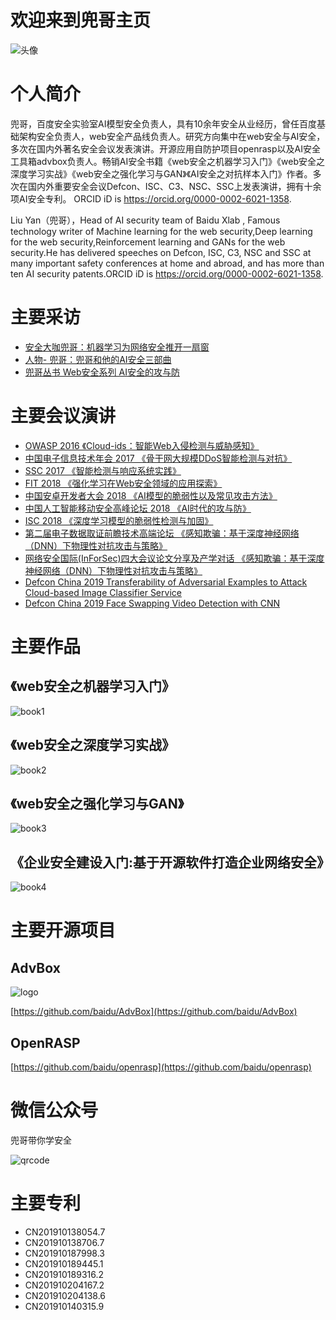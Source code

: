 # 欢迎来到兜哥主页

 ![头像](img/2.jpeg)

# 个人简介

兜哥，百度安全实验室AI模型安全负责人，具有10余年安全从业经历，曾任百度基础架构安全负责人，web安全产品线负责人。研究方向集中在web安全与AI安全，多次在国内外著名安全会议发表演讲。开源应用自防护项目openrasp以及AI安全工具箱advbox负责人。畅销AI安全书籍《web安全之机器学习入门》《web安全之深度学习实战》《web安全之强化学习与GAN》《AI安全之对抗样本入门》作者。多次在国内外重要安全会议Defcon、ISC、C3、NSC、SSC上发表演讲，拥有十余项AI安全专利。
ORCID iD is https://orcid.org/0000-0002-6021-1358.

Liu Yan（兜哥），Head of AI security team of Baidu Xlab , Famous technology writer of Machine learning for the web security,Deep learning for the web security,Reinforcement learning and GANs for the web security.He has delivered speeches on Defcon, ISC, C3, NSC and SSC at many important safety conferences at home and abroad, and has more than ten AI security patents.ORCID iD is https://orcid.org/0000-0002-6021-1358.

# 主要采访

 - [安全大咖兜哥：机器学习为网络安全推开一扇窗](http://dy.163.com/v2/article/detail/DK1QRM9U0511DM95.html)
 - [人物- 兜哥：兜哥和他的AI安全三部曲](http://dy.163.com/v2/article/detail/DK1QRM9U0511DM95.html)
 - [兜哥丛书 Web安全系列 AI安全的攻与防](https://www.anquanke.com/subject/id/102542)
 

# 主要会议演讲


- [OWASP 2016 《Cloud-ids：智能Web入侵检测与威胁感知》](http://www.owasp.org.cn/OWASP_Conference/owasp-2016/jb/)
- [中国电子信息技术年会 2017 《骨干网大规模DDoS智能检测与对抗》](http://news.ifeng.com/a/20170802/51550518_0.shtml)
- [SSC 2017 《智能检测与响应系统实践》](https://doc.huodongjia.com/detail-6885.html)
- [FIT 2018 《强化学习在Web安全领域的应用探索》](http://www.freebuf.com/news/153504.html)
- [中国安卓开发者大会 2018 《AI模型的脆弱性以及常见攻击方法》](https://new.qq.com/omn/20180713/20180713A1CZM4.html)
- [中国人工智能移动安全高峰论坛 2018 《AI时代的攻与防》](http://www.isc.org.cn/zxzx/xhdt/listinfo-36079.html)
- [ISC 2018 《深度学习模型的脆弱性检测与加固》](http://www.ctoutiao.com/955145.html)
- [第二届电子数据取证前瞻技术高端论坛 《感知欺骗：基于深度神经网络（DNN）下物理性对抗攻击与策略》](http://www.sohu.com/a/290379636_100012570)
- [网络安全国际(InForSec)四大会议论文分享及产学对话 《感知欺骗：基于深度神经网络（DNN）下物理性对抗攻击与策略》](http://www.inforsec.org/wp/?p=2949)
- [Defcon China 2019  Transferability of Adversarial Examples to Attack Cloud-based Image Classifier Service](https://www.defcon.org/html/dc-china-1/dc-cn-1-speakers.html) 
- [Defcon China 2019  Face Swapping Video Detection with CNN ](https://www.defcon.org/html/dc-china-1/dc-cn-1-speakers.html) 


# 主要作品

## 《web安全之机器学习入门》
 
 ![book1](img/book1.jpg)
 
## 《web安全之深度学习实战》 
  ![book2](img/book2.jpg)
 
## 《web安全之强化学习与GAN》
 
  ![book3](img/book3.jpg)
 
## 《企业安全建设入门:基于开源软件打造企业网络安全》
 
  ![book4](img/book4.jpg)
 

# 主要开源项目
 
## AdvBox
 
 ![logo](img/logo1.png)
 
 [https://github.com/baidu/AdvBox](https://github.com/baidu/AdvBox)
 
## OpenRASP

 [https://github.com/baidu/openrasp](https://github.com/baidu/openrasp) 

# 微信公众号

兜哥带你学安全

![qrcode](img/qrcode.jpg)

# 主要专利

- CN201910138054.7
- CN201910138706.7
- CN201910187998.3
- CN201910189445.1
- CN201910189316.2
- CN201910204167.2
- CN201910204138.6
- CN201910140315.9

